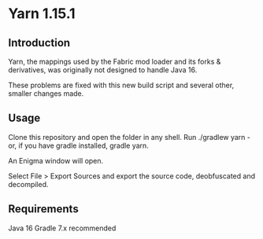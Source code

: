 # Yarn 1.15.1

## Introduction

Yarn, the mappings used by the Fabric mod loader and its forks & derivatives, was originally not designed to handle Java 16. 

These problems are fixed with this new build script and several other, smaller changes made.

## Usage

Clone this repository and open the folder in any shell. Run ./gradlew yarn - or, if you have gradle installed, gradle yarn. 

An Enigma window will open.

Select File > Export Sources and export the source code, deobfuscated and decompiled.

## Requirements

Java 16
Gradle 7.x recommended
